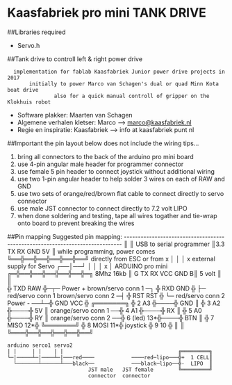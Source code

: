﻿# Kaasfabriek pro mini TANK DRIVE

##Libraries required
- Servo.h

##Tank drive to controll left & right power drive
```
  implementation for fablab Kaasfabriek Junior power drive projects in 2017
       initially to power Marco van Schagen's dual or quad Minn Kota boat drive
               also for a quick manual controll of gripper on the Klokhuis robot
```

- Software plakker: Maarten van Schagen
- Algemene verhalen kletser: Marco --> marco@kaasfabriek.nl
- Regie en inspiratie: Kaasfabriek --> info at kaasfabriek punt nl

##Important
the pin layout below does not include the wiring tips...
1. bring all connectors to the back of the arduino pro mini board
2. use 4-pin angular male header for programmer connector
3. use female 5 pin header to connect joystick without additional wiring
4. use two 1-pin angular header to help solder 3 wires on each of RAW and GND
5. use two sets of orange/red/brown flat cable to connect directly to servo connector
6. use male JST connector to connect directly to 7.2 volt LIPO
8. when done soldering and testing, tape all wires togather and tie-wrap onto board to prevent breaking the wires


##Pin mapping
    Suggested pin mapping:
    -----------------------------------------------------------------------------
                            ║                 ║ USB to serial programmer
                            ║3.3 TX RX GND 5V ║ while programming, power comes
                            ╚══╬══╬══╬══╬══╬══╝ directly from ESC or from 
                               x  │  │  │  x    external supply for Servo
                               ┌──│──┘  │
                               │  │  x  │      ARDUINO pro mini
                          ╔═╬══╬══╬══╬══╬══╬═╗ 8Mhz 16kb
                          ║ G TX RX VCC GND B║ 5 volt
                          ║                  ║     
                          ╬ TXD          RAW ╬─┬─ Power +
    brown/servo conn 1 ─┐ ╬ RXD          GND ╬ ├─ red/servo conn 1
    brown/servo conn 2 ─┤ ╬ RST          RST ╬ └─ red/servo conn 2
              Power - ──┴─╬ GND          VCC ╬    ╔═══════╗
                          ╬ 2             A3 ╬────╬ GND   ║
                          ╬ 3             A2 ╬────╬ 5V    ║
    orange/servo conn 1 ──╬ 4             A1 ╬────╬ RX    ║
                          ╬ 5             A0 ╬────╬ RY    ║
    orange/servo conn 2 ──╬ 6       (led) 13*╬────╬ BTN   ║
                          ╬ 7        MISO 12*╬    ╚═══════╝
                          ╬ 8        MOSI 11*╬    joystick
                          ╬ 9             10 ╬
                          ║                  ║
                          ╚═══╬══╬══╬══╬══╬══╝
                                                 
                                              

    arduino serco1 servo2
    | |     | |    | |                                     ╔═════════╗
    └─|─────┴─|────┴─|───red────            ────red─lipo───╬+  1 CELL║
      └───────┴──────┴───black──            ───black─lipo──╬-  LIPO  ║
                              JST male   JST female        ╚═════════╝
                              connector  connector
         
